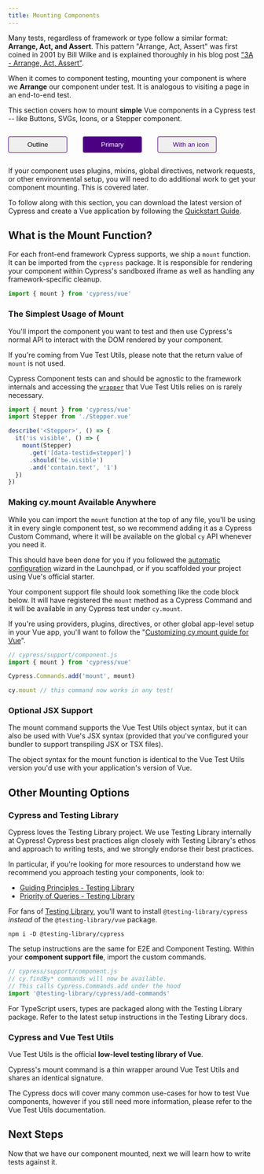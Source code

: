 ```yaml
---
title: Mounting Components
---
```


Many tests, regardless of framework or type follow a similar format: **Arrange,
Act, and Assert**. This pattern "Arrange, Act, Assert" was first coined in 2001
by Bill Wilke and is explained thoroughly in his blog post
["3A - Arrange, Act, Assert"](https://xp123.com/articles/3a-arrange-act-assert/).

When it comes to component testing, mounting your component is where we
**Arrange** our component under test. It is analogous to visiting a page in an
end-to-end test.

This section covers how to mount **simple** Vue components in a Cypress test --
like Buttons, SVGs, Icons, or a Stepper component.

<!-- TODO: Switch between variants using a richer exp   erience than just rendering them in a flat list. A tabbed controller? IDK. -->

<div style="display: flex; grid-gap: 2rem;">

<button style="min-width: 120px; border: 1px solid indigo; padding: 0.5rem 0.5rem; border-radius: 3px;" >Outline</button>

<button style="min-width: 120px; background: indigo; color: white; font-weight: medium; border: 1px solid indigo; padding: 0.5rem 0.5rem; border-radius: 3px;" >Primary</button>

<button style="color: indigo; min-width: 120px; border: 1px solid indigo; padding: 0.5rem 0.5rem; border-radius: 3px;" ><icon name="graduation-cap" style="margin: 0 0.5rem;"></icon>With
an icon</button>

</div>

<!-- TODO: Add links for each key word -->

If your component uses plugins, mixins, global directives, network requests, or
other environmental setup, you will need to do additional work to get your
component mounting. This is covered later.

To follow along with this section, you can download the latest version of
Cypress and create a Vue application by following the
[Quickstart Guide](./quickstart-vue).

## What is the Mount Function?

For each front-end framework Cypress supports, we ship a `mount` function. It
can be imported from the `cypress` package. It is responsible for rendering your
component within Cypress's sandboxed iframe as well as handling any
framework-specific cleanup.

```js
import { mount } from 'cypress/vue'
```

### The Simplest Usage of Mount

You'll import the component you want to test and then use Cypress's normal API
to interact with the DOM rendered by your component.

If you're coming from Vue Test Utils, please note that the return value of
`mount` is not used.

Cypress Component tests can and should be agnostic to the framework internals
and accessing the [`wrapper`](https://test-utils.vuejs.org/api/#wrapper-methods)
that Vue Test Utils relies on is rarely necessary.

```js
import { mount } from 'cypress/vue'
import Stepper from './Stepper.vue'

describe('<Stepper>', () => {
  it('is visible', () => {
    mount(Stepper)
      .get('[data-testid=stepper]')
      .should('be.visible')
      .and('contain.text', '1')
  })
})
```

### Making cy.mount Available Anywhere

While you can import the `mount` function at the top of any file, you'll be
using it in every single component test, so we recommend adding it as a Cypress
Custom Command, where it will be available on the global `cy` API whenever you
need it.

This should have been done for you if you followed the
[automatic configuration]() wizard in the Launchpad, or if you scaffolded your
project using Vue's official starter.

Your component support file should look something like the code block below. It
will have registered the `mount` method as a Cypress Command and it will be
available in any Cypress test under `cy.mount`.

If you're using providers, plugins, directives, or other global app-level setup
in your Vue app, you'll want to follow the
"[Customizing cy.mount guide for Vue]()".

<!-- TODO: link to customizing cy.mount command -->

```js
// cypress/support/component.js
import { mount } from 'cypress/vue'

Cypress.Commands.add('mount', mount)

cy.mount // this command now works in any test!
```

### Optional JSX Support

The mount command supports the Vue Test Utils object syntax, but it can also be
used with Vue's JSX syntax (provided that you've configured your bundler to
support transpiling JSX or TSX files).

The object syntax for the mount function is identical to the Vue Test Utils
version you'd use with your application's version of Vue.

## Other Mounting Options

### Cypress and Testing Library

Cypress loves the Testing Library project. We use Testing Library internally at
Cypress! Cypress best practices align closely with Testing Library's ethos and
approach to writing tests, and we strongly endorse their best practices.

In particular, if you're looking for more resources to understand how we
recommend you approach testing your components, look to:

- [Guiding Principles - Testing Library](https://testing-library.com/docs/guiding-principles)
- [Priority of Queries - Testing Library](https://testing-library.com/docs/queries/about#priority)

For fans of
[Testing Library](https://testing-library.com/docs/cypress-testing-library/intro/),
you'll want to install `@testing-library/cypress` _instead_ of the
`@testing-library/vue` package.

```shell
npm i -D @testing-library/cypress
```

The setup instructions are the same for E2E and Component Testing. Within your
**component support file**, import the custom commands.

```js
// cypress/support/component.js
// cy.findBy* commands will now be available.
// This calls Cypress.Commands.add under the hood
import '@testing-library/cypress/add-commands'
```

For TypeScript users, types are packaged along with the Testing Library package.
Refer to the latest setup instructions in the Testing Library docs.

### Cypress and Vue Test Utils

Vue Test Utils is the official **low-level testing library of Vue**.

Cypress's mount command is a thin wrapper around Vue Test Utils and shares an
identical signature.

<!-- Not necessary: Vue's own documentation recommends against using it directly and instead asks users to either use Vue Testing Library or Cypress. <!-- citation needed -->

The Cypress docs will cover many common use-cases for how to test Vue
components, however if you still need more information, please refer to the Vue
Test Utils documentation.

## Next Steps

Now that we have our component mounted, next we will learn how to write tests
against it.

<NavGuide prev="/guides/component-testing/quickstart-vue" next="/guides/component-testing/props-vue" />
